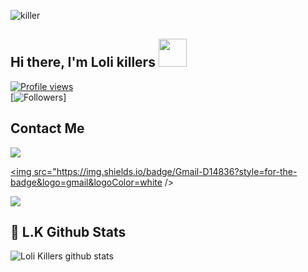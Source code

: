 ![killer](https://telegra.ph/file/7d7ce788e023b491b8d14.jpg)

## Hi there, I'm Loli killers <img src="https://raw.githubusercontent.com/MartinHeinz/MartinHeinz/master/wave.gif" width="45px">
[![Profile views](https://gpvc.arturio.dev/LoliKillers)](https://github.com/LoliKillers)                                                                                                                  
[![Followers](https://img.shields.io/github/followers/LoliKillers?style=social)]
## Contact Me
<a href="https://t.me/Loli_Killers" alt="Telegram!"> <img src="https://aleen42.github.io/badges/src/telegram.svg" /> </a>

<a href="lolikillers751@gmail.com" alt="Email"> <img src="https://img.shields.io/badge/Gmail-D14836?style=for-the-badge&logo=gmail&logoColor=white /> </a>

<a href="https://wa.me/6285852203076" alt="Whatsapp!"> <img src="https://aleen42.github.io/badges/src/whatsapp.svg" /> </a>

## 🎯 **L.K Github Stats**
![Loli Killers github stats](https://github-readme-stats.vercel.app/api?username=LoliKillers&show_icons=true&include_all_commits=true&theme=tokyonight)

